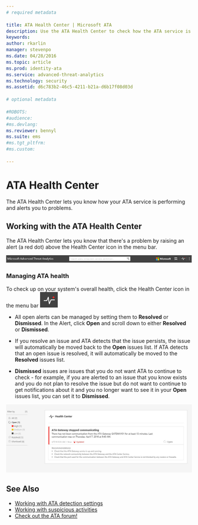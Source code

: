 ```yaml
---
# required metadata

title: ATA Health Center | Microsoft ATA
description: Use the ATA Health Center to check how the ATA service is working and be alerted to potential problems.
keywords:
author: rkarlin
manager: stevenpo
ms.date: 04/28/2016
ms.topic: article
ms.prod: identity-ata
ms.service: advanced-threat-analytics
ms.technology: security
ms.assetid: d6c783b2-46c5-4211-b21a-d6b17f08d03d

# optional metadata

#ROBOTS:
#audience:
#ms.devlang:
ms.reviewer: bennyl
ms.suite: ems
#ms.tgt_pltfrm:
#ms.custom:

---
```


# ATA Health Center
The ATA Health Center lets you know how your ATA service is performing and alerts you to problems.

## Working with the ATA Health Center
The ATA Health Center lets you know that there's a problem by raising an alert (a red dot) above the Health Center icon in the menu bar.

![ATA Health Center red dot toolbar](media/ATA-Health-Center-Alert-red-dot.png)

### Managing ATA health
To check up on your system's overall health, click the Health Center icon in the menu bar ![ATA Health Center icon](media/ATA-red-dot.png)

-   All open alerts can be managed by setting them to **Resolved** or **Dismissed**. In the Alert, click **Open** and scroll down to either **Resolved** or **Dismissed**.

-   If you resolve an issue and ATA detects that the issue persists, the issue will automatically be moved back to the **Open** issues list. If ATA detects that an open issue is resolved, it will automatically be moved to the **Resolved** issues list.

-   **Dismissed** issues are issues that you do not want ATA to continue to check - for example, if you are alerted to an issue that you know exists and you do not plan to resolve the issue but do not want to continue to get notifications about it and you no longer want to see it in your **Open** issues list, you can set it to **Dismissed**.

![ATA Health Center issues image](media/ATA-Health-Issue.JPG)

## See Also
- [Working with ATA detection settings](working-with-detection-settings.md)
- [Working with suspicious activities](working-with-suspicious-activities.md)
- [Check out the ATA forum!](https://social.technet.microsoft.com/Forums/security/home?forum=mata)
